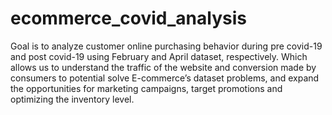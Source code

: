 # ecommerce_covid_analysis
Goal is to analyze customer online purchasing behavior during pre covid-19 and post covid-19 using February and April dataset, respectively. Which allows us to understand the traffic of the website and conversion made by consumers to potential solve E-commerce’s dataset problems, and expand the opportunities for marketing campaigns, target promotions and optimizing the inventory level.
